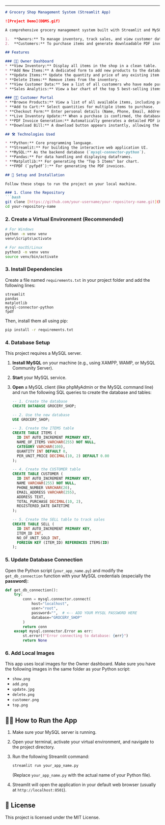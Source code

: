 -----

````markdown
# Grocery Shop Management System (Streamlit App)

![Project Demo](DBMS.gif)

A comprehensive grocery management system built with Streamlit and MySQL. This application provides a dual-interface for:

1.  **Owners:** To manage inventory, track sales, and view customer data.
2.  **Customers:** To purchase items and generate downloadable PDF invoices.

## Features

### 👨‍💼 Owner Dashboard
* **View Inventory:** Display all items in the shop in a clean table.
* **Add New Items:** A dedicated form to add new products to the database (Name, Category, Quantity, Price).
* **Update Items:** Update the quantity and price of any existing item using its ID.
* **Delete Items:** Remove items from the inventory.
* **View Customer Data:** See a list of all customers who have made purchases.
* **Sales Analytics:** View a bar chart of the top 5 best-selling items to understand product performance.

### 🧑‍🛒 Customer Portal
* **Browse Products:** View a list of all available items, including price and stock.
* **Add to Cart:** Select quantities for multiple items to purchase.
* **Checkout Form:** Enter personal details (Name, Phone, Email, Address) to complete the purchase.
* **Live Inventory Update:** When a purchase is confirmed, the database is updated in real-time to reflect the new stock levels.
* **PDF Invoice Generation:** Automatically generates a detailed PDF invoice (using FPDF) upon successful purchase.
* **Download Bill:** A download button appears instantly, allowing the customer to save their bill.

## 🛠️ Technologies Used

* **Python:** Core programming language.
* **Streamlit:** For building the interactive web application UI.
* **MySQL:** As the backend database (`mysql-connector-python`).
* **Pandas:** For data handling and displaying dataframes.
* **Matplotlib:** For generating the "Top 5 Items" bar chart.
* **FPDF (`pyfpdf`):** For generating the PDF invoices.

## 🚀 Setup and Installation

Follow these steps to run the project on your local machine.

### 1. Clone the Repository
```bash
git clone [https://github.com/your-username/your-repository-name.git](https://github.com/your-username/your-repository-name.git)
cd your-repository-name
````

### 2\. Create a Virtual Environment (Recommended)

```bash
# For Windows
python -m venv venv
venv\Scripts\activate

# For macOS/Linux
python3 -m venv venv
source venv/bin/activate
```

### 3\. Install Dependencies

Create a file named `requirements.txt` in your project folder and add the following lines:

```
streamlit
pandas
matplotlib
mysql-connector-python
fpdf
```

Then, install them all using pip:

```bash
pip install -r requirements.txt
```

### 4\. Database Setup

This project requires a MySQL server.

1.  **Install MySQL** on your machine (e.g., using XAMPP, WAMP, or MySQL Community Server).

2.  **Start** your MySQL service.

3.  **Open** a MySQL client (like phpMyAdmin or the MySQL command line) and run the following SQL queries to create the database and tables:

    ```sql
    -- 1. Create the database
    CREATE DATABASE GROCERY_SHOP;

    -- 2. Use the new database
    USE GROCERY_SHOP;

    -- 3. Create the ITEMS table
    CREATE TABLE ITEMS (
      ID INT AUTO_INCREMENT PRIMARY KEY,
      NAME_OF_ITEMS VARCHAR(255) NOT NULL,
      CATEGORY VARCHAR(100),
      QUANTITY INT DEFAULT 0,
      PER_UNIT_PRICE DECIMAL(10, 2) DEFAULT 0.00
    );

    -- 4. Create the CUSTOMER table
    CREATE TABLE CUSTOMER (
      ID INT AUTO_INCREMENT PRIMARY KEY,
      NAME VARCHAR(255) NOT NULL,
      PHONE_NUMBER VARCHAR(20),
      EMAIL_ADDRESS VARCHAR(255),
      ADDRESS TEXT,
      TOTAL_PURCHASE DECIMAL(10, 2),
      REGISTERED_DATE DATETIME
    );

    -- 5. Create the SELL table to track sales
    CREATE TABLE SELL (
      ID INT AUTO_INCREMENT PRIMARY KEY,
      ITEM_ID INT,
      NO_OF_UNIT_SOLD INT,
      FOREIGN KEY (ITEM_ID) REFERENCES ITEMS(ID)
    );
    ```

### 5\. Update Database Connection

Open the Python script (`your_app_name.py`) and modify the `get_db_connection` function with your MySQL credentials (especially the **password**):

```python
def get_db_connection():
    try:
        conn = mysql.connector.connect(
            host="localhost",
            user="root",
            password="",  # <-- ADD YOUR MYSQL PASSWORD HERE
            database="GROCERY_SHOP"
        )
        return conn
    except mysql.connector.Error as err:
        st.error(f"Error connecting to database: {err}")
        return None
```

### 6\. Add Local Images

This app uses local images for the Owner dashboard. Make sure you have the following images in the same folder as your Python script:

  * `show.png`
  * `add.png`
  * `update.jpg`
  * `delete.png`
  * `customer.png`
  * `top.png`

## 🏃‍♂️ How to Run the App

1.  Make sure your MySQL server is running.

2.  Open your terminal, activate your virtual environment, and navigate to the project directory.

3.  Run the following Streamlit command:

    ```bash
    streamlit run your_app_name.py
    ```

    (Replace `your_app_name.py` with the actual name of your Python file).

4.  Streamlit will open the application in your default web browser (usually at `http://localhost:8501`).

## 📄 License

This project is licensed under the MIT License.

```
```
